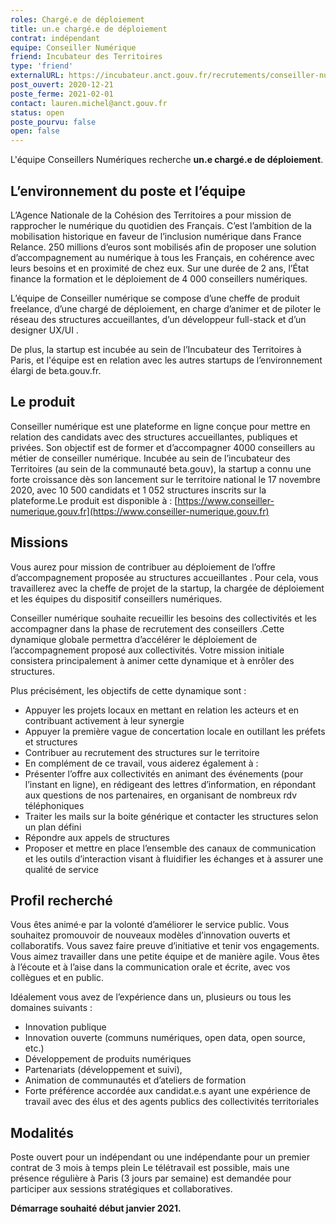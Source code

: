 ```yaml
---
roles: Chargé.e de déploiement
title: un.e chargé.e de déploiement
contrat: indépendant
equipe: Conseiller Numérique
friend: Incubateur des Territoires
type: 'friend'
externalURL: https://incubateur.anct.gouv.fr/recrutements/conseiller-numerique-charge-e-de-deploiement-a9acf59082737d4806e257913251b580/
post_ouvert: 2020-12-21
poste_ferme: 2021-02-01
contact: lauren.michel@anct.gouv.fr
status: open
poste_pourvu: false
open: false
---
```


L'équipe Conseillers Numériques recherche **un.e chargé.e de déploiement**.

## L’environnement du poste et l’équipe

L’Agence Nationale de la Cohésion des Territoires a pour mission de rapprocher le numérique du quotidien des Français. C’est l’ambition de la mobilisation historique en faveur de l’inclusion numérique dans France Relance. 250 millions d’euros sont mobilisés afin de proposer une solution d’accompagnement au numérique à tous les Français, en cohérence avec leurs besoins et en proximité de chez eux. Sur une durée de 2 ans, l’État finance la formation et le déploiement de 4 000 conseillers numériques. 

L’équipe de Conseiller numérique se compose d’une cheffe de produit freelance, d’une chargé de déploiement, en charge d’animer et de piloter le réseau des structures accueillantes, d’un développeur full-stack et d’un designer UX/UI .

De plus, la startup est incubée au sein de l’Incubateur des Territoires à Paris, et l'équipe est en relation avec les autres startups de l’environnement élargi de beta.gouv.fr.

## Le produit

Conseiller numérique est une plateforme en ligne conçue pour mettre en relation des candidats avec des structures accueillantes, publiques et privées. Son objectif est de former et d’accompagner 4000 conseillers au métier de conseiller numérique.
Incubée au sein de l’incubateur des Territoires (au sein de la communauté beta.gouv), la startup a connu une forte croissance dès son lancement sur le territoire national le 17 novembre 2020, avec 10 500 candidats et 1 052 structures inscrits sur la plateforme.Le produit est disponible à : [https://www.conseiller-numerique.gouv.fr](https://www.conseiller-numerique.gouv.fr)

## Missions

Vous aurez pour mission de contribuer au déploiement de l’offre d’accompagnement proposée au structures accueillantes . Pour cela, vous travaillerez avec la cheffe de projet de la startup, la chargée de déploiement et  les équipes du dispositif conseillers numériques.

Conseiller numérique souhaite recueillir les besoins des collectivités et les accompagner  dans la phase de recrutement des conseillers .Cette dynamique globale permettra d’accélérer le déploiement de l’accompagnement proposé aux collectivités. Votre mission initiale consistera principalement à animer cette dynamique et à enrôler des structures.

Plus précisément, les objectifs de cette dynamique sont :

* Appuyer les projets locaux en mettant en relation les acteurs et en contribuant activement à leur synergie
* Appuyer la première vague de concertation locale en outillant les préfets et structures
* Contribuer au recrutement des structures sur le territoire
* En complément de ce travail, vous aiderez également à :
* Présenter l’offre aux collectivités en animant des événements (pour l’instant en ligne), en rédigeant des lettres d’information, en répondant aux questions de nos partenaires, en organisant de nombreux rdv téléphoniques
* Traiter les mails sur la boite générique et contacter les structures selon un plan défini
* Répondre aux appels de structures
* Proposer et mettre en place l’ensemble des canaux de communication et les outils d’interaction visant à fluidifier les échanges et à assurer une qualité de service

## Profil recherché

Vous êtes animé·e par la volonté d’améliorer le service public.
Vous souhaitez promouvoir de nouveaux modèles d’innovation ouverts et collaboratifs.
Vous savez faire preuve d’initiative et tenir vos engagements.
Vous aimez travailler dans une petite équipe et de manière agile.
Vous êtes à l’écoute et à l’aise dans la communication orale et écrite, avec vos collègues et en public.

Idéalement vous avez de l’expérience dans un, plusieurs ou tous les domaines suivants :

* Innovation publique
* Innovation ouverte (communs numériques, open data, open source, etc.)
* Développement de produits numériques
* Partenariats (développement et suivi),
* Animation de communautés et d’ateliers de formation
* Forte préférence accordée aux candidat.e.s ayant une expérience de travail avec des élus et des agents publics des collectivités territoriales

## Modalités

Poste ouvert pour un indépendant ou une indépendante pour un premier contrat de 3 mois à temps plein
Le télétravail est possible, mais une présence régulière à Paris (3 jours par semaine) est demandée pour participer aux sessions stratégiques et collaboratives.

**Démarrage souhaité début janvier 2021.**
